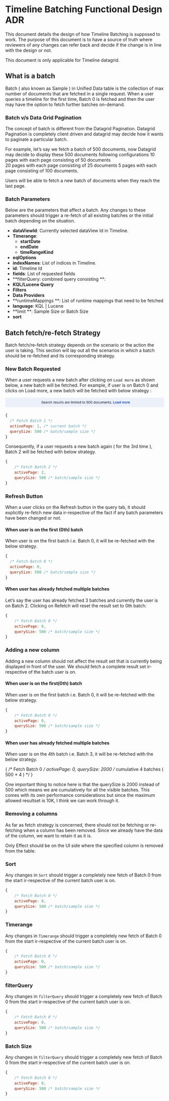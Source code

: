 # Timeline Batching Functional Design ADR

This document details the design of how Timeline Batching is supposed to work. The purpose of this document is to have a source of truth where reviewers of any changes can refer back and decide if the change is in line with the design or not.

This document is only applicable for Timeline datagrid.

## What is a batch
Batch ( also known as Sample ) in Unified Data table is the collection of max number of documents that are fetched in a single request. When a user queries a timeline for the first time, Batch 0 is fetched and then the user may have the option to fetch further batches on-demand.


### Batch v/s Data Grid Pagination
The concept of batch is different from the Datagrid Pagination. Datagrid Pagination is completely client driven and datagrid may decide how it wants to paginate a particular batch.

For example, let’s say we fetch a batch of 500 documents, now Datagrid may decide to display these 500 documents following configurations 
10 pages with each page consisting of 50 documents  
20 pages with each page consisting of 25 documents
5 pages with each page consisting of 100 documents.

Users will be able to fetch a new batch of documents when they reach the last page.

### Batch Parameters
Below are the parameters that affect a batch. Any changes to these parameters should trigger a re-fetch of all existing batches or the initial batch depending on the situation.

- **dataViewId**: Currently selected dataView Id in Timeline.
- **Timerange**: 
  - **startDate**
  - **endDate**
  - **timeRangeKind**
- **eqlOptions**
- **indexNames**: List of indices in Timeline.
- **id**: Timeline Id
- **fields**:  List of requested fields
- **filterQuery:  combined query consisting **: 
- **KQL/Lucene Query**
- **Filters**
- **Data Providers**
- **runtimeMappings **: List of runtime mappings that need to be fetched
- **language**: KQL | Lucene
- **limit **: Sample Size or Batch Size
- **sort**

## Batch fetch/re-fetch Strategy
Batch fetch/re-fetch strategy depends on the scenario or the action the user is taking. This section will lay out all the scenarios in which a batch should be re-fetched and its corresponding strategy.

### New Batch Requested
When a user requests a new batch after clicking on `Load more` as shown below, a new batch will be fetched. For example, if user is on Batch 0 and clicks on Load more, a new batch will be fetched with below strategy :

![](./images/load_more_timeline.png)

```js
{
  /* Fetch Batch 1 */
  activePage: 1, /* current batch */
  querySize: 500 /* batch/sample size */
}
```

Consequently, if a user requests a new batch again ( for the 3rd time ), Batch 2 will be fetched with below strategy.

```js
{
	/* Fetch Batch 2 */
	activePage: 2,
	querySize: 500 /* batch/sample size */
}
```
 
### Refresh Button

When a user clicks on the Refresh button in the query tab, it should explicitly re-fetch new data ir-respective of the fact if any batch parameters have been changed or not.

#### When user is on the first (0th) batch
When user is on the first batch i.e. Batch 0, it will be re-fetched with the below strategy.

  ```js
  {
    /* Fetch Batch 0 */
    activePage: 0,
    querySize: 500 /* batch/sample size */
  }
  ```

#### When user has already fetched multiple batches
Let’s say the user has already fetched 3 batches and currently the user is on Batch 2. Clicking on Refetch will reset the result set to 0th batch:


```js
{
	/* Fetch Batch 0 */
	activePage: 0,
	querySize: 500 /* batch/sample size */
}
```

### Adding a new column
Adding a new column should not affect the result set that is currently being displayed in front of the user. We should fetch a complete result set ir-respective of the batch user is on.

#### When user is on the first(0th) batch
When user is on the first batch i.e. Batch 0, it will be re-fetched with the below strategy.

```js
{
	/* Fetch Batch 0 */
	activePage: 0,
	querySize: 500 /* batch/sample size */
}
```

#### When user has already fetched multiple batches

When user is on the 4th batch i.e. Batch 3, it will be re-fetched with the below strategy. 

{
	/* Fetch Batch 0 */
	activePage: 0,
	querySize: 2000 /* cumulative 4 batches ( 500 * 4 ) */
}

One important thing to notice here is that the querySize is 2000 instead of 500 which means we are cumulatively for all the visible batches. This comes with its own performance considerations but since the maximum allowed resultset is 10K, I think we can work through it.

### Removing a columns
As far as fetch strategy is concerned, there should not be fetching or re-fetching when a column has been removed. Since we already have the data of the column, we want to retain it as it is.

Only Effect should be on the UI side where the specified column is removed from the table.

### Sort
Any changes in `Sort` should trigger a completely new fetch of Batch 0 from the start ir-respective of the current batch user is on.

```js
{
	/* Fetch Batch 0 */
	activePage: 0,
	querySize: 500 /* batch/sample size */
}
```

### Timerange
Any changes in `Timerange` should trigger a completely new fetch of Batch 0 from the start ir-respective of the current batch user is on.

```js
{
	/* Fetch Batch 0 */
	activePage: 0,
	querySize: 500 /* batch/sample size */
}
```

### filterQuery
Any changes in `filterQuery` should trigger a completely new fetch of Batch 0 from the start ir-respective of the current batch user is on.

```js
{
	/* Fetch Batch 0 */
	activePage: 0,
	querySize: 500 /* batch/sample size */
}
```

### Batch Size
Any changes in `filterQuery` should trigger a completely new fetch of Batch 0 from the start ir-respective of the current batch user is on.

```js
{
	/* Fetch Batch 0 */
	activePage: 0,
	querySize: 500 /* batch/sample size */
}
```
